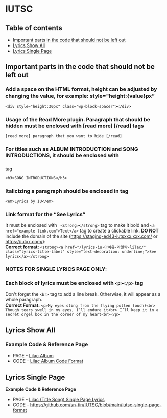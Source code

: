 # IUTSC
## Table of contents
  - [Important parts in the code that should not be left out](#important-parts-in-the-code-that-should-not-be-left-out)
  - [Lyrics Show All](#lyrics-show-all)
  - [Lyrics Single Page](#lyrics-single-page)
## Important parts in the code that should not be left out
### Add a space on the HTML format, height can be adjusted by changing the value, for example: style="height:{value}px”
```<div style="height:30px" class="wp-block-spacer"></div>```
### Usage of the Read More plugin. Paragraph that should be hidden must be enclosed with [read more] [/read] tags 
```[read more] paragraph that you want to hide [/read]```
### For titles such as ALBUM INTRODUCTION and SONG INTRODUCTIONS, it should be enclosed with <h3></h3> tag 
```<h3>SONG INTRODUCTIONS</h3>```
### Italicizing a paragraph should be enclosed in <em></em> tag
```<em>Lyrics by IU</em>```
### Link format for the “See Lyrics”
It must be enclosed with ``` <strong></strong>``` tag to make it bold and ```<a href="example-link.com">Text</a>``` tag to create a clickable link. **DO NOT** include the domain of the site (https://staging-ed43-iutsxxx.xxx.com/ or https://iutxx.com/): <br />
**Correct format:**
```<strong><a href="/lyrics-iu-아이유-라일락-lilac/" class="lyrics-title-label" style="text-decoration: underline;">See lyrics</a></strong>```
### NOTES FOR SINGLE LYRICS PAGE ONLY:
### Each block of lyrics must be enclosed with ```<p></p>``` tag
Don't forget the ```<br>``` tag to add a line break. Otherwise, it will appear as a whole paragraph. <br />
**Correct Format:**
``<p>My eyes sting from the flying pollen (ouch)<br>
Though tears swell in my eyes, I’ll endure it<br>
I’ll keep it in a secret orgel box in the corner of my heart<br></p>``

## Lyrics Show All
### Example Code & Reference Page
- PAGE - [Lilac Album](https://staging-ed43-iutsccom.wpcomstaging.com/lilac/)
- CODE - [Lilac Album Code Format](https://github.com/sn-tin/IUTSC/blob/main/iutsc-format](https://github.com/sn-tin/IUTSC/blob/main/iutsc-format)https://github.com/sn-tin/IUTSC/blob/main/iutsc-format)

## Lyrics Single Page
**Example Code & Reference Page**
- PAGE - [Lilac (Title Song) Single Page Lyrics](https://staging-ed43-iutsccom.wpcomstaging.com/lyrics-iu-%ec%95%84%ec%9d%b4%ec%9c%a0-%eb%9d%bc%ec%9d%bc%eb%9d%bd-lilac/)
- CODE - https://github.com/sn-tin/IUTSC/blob/main/iutsc-single-page-format


